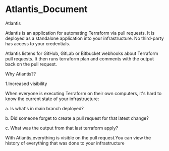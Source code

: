 # Atlantis_Document
Atlantis

Atlantis is an application for automating Terraform via pull requests. It is deployed as a standalone application into your infrastructure. No third-party has access to your credentials.

Atlantis listens for GitHub, GitLab or Bitbucket webhooks about Terraform pull requests. It then runs terraform plan and comments with the output back on the pull request.


 Why Atlantis??

 1.Increased visibility

  When everyone is executing Terraform on their own computers, it's hard to know the current state of your infrastructure:
  
  a. Is what's in main branch deployed?
  
  b. Did someone forget to create a pull request for that latest change?
  
  c. What was the output from that last terraform apply?
  
  With Atlantis,everything is visible on the pull request.You can view the history of everything that was done to your infrastructure
